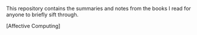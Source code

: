 This repository contains the summaries and notes from the books I read for anyone to briefly sift through.

[Affective Computing]
